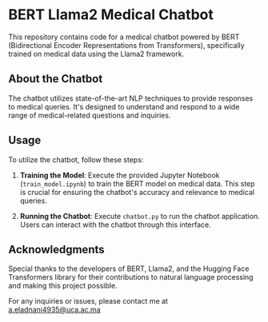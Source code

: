 # BERT Llama2 Medical Chatbot

This repository contains code for a medical chatbot powered by BERT (Bidirectional Encoder Representations from Transformers), specifically trained on medical data using the Llama2 framework.

## About the Chatbot

The chatbot utilizes state-of-the-art NLP techniques to provide responses to medical queries. It's designed to understand and respond to a wide range of medical-related questions and inquiries.

## Usage

To utilize the chatbot, follow these steps:

1. **Training the Model**: Execute the provided Jupyter Notebook (`train_model.ipynb`) to train the BERT model on medical data. This step is crucial for ensuring the chatbot's accuracy and relevance to medical queries.

2. **Running the Chatbot**: Execute `chatbot.py` to run the chatbot application. Users can interact with the chatbot through this interface.


## Acknowledgments

Special thanks to the developers of BERT, Llama2, and the Hugging Face Transformers library for their contributions to natural language processing and making this project possible.

For any inquiries or issues, please contact me at a.eladnani4935@uca.ac.ma

